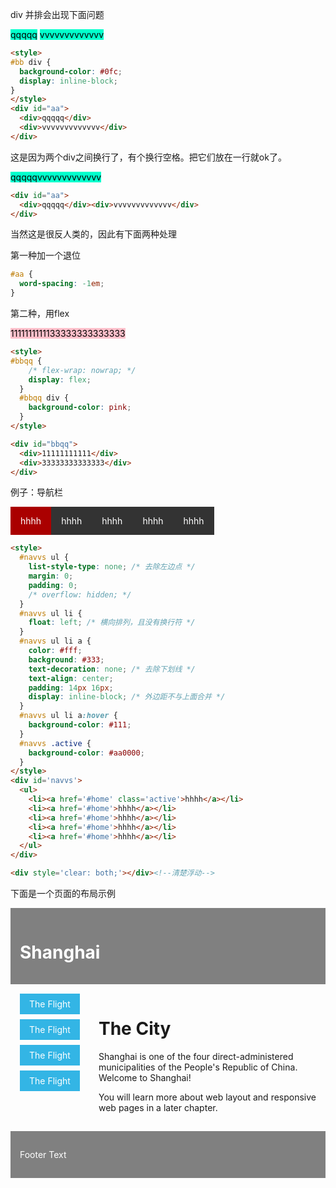 div 并排会出现下面问题

<style>
#aa div {
  background-color: #0fc;
  display: inline-block;
  color: black;
}
</style>
<div id="aa">
  <div>qqqqq</div>
  <div>vvvvvvvvvvvvv</div>
</div>

```html
<style>
#bb div {
  background-color: #0fc;
  display: inline-block;
}
</style>
<div id="aa">
  <div>qqqqq</div>
  <div>vvvvvvvvvvvvv</div>
</div>
```

这是因为两个div之间换行了，有个换行空格。把它们放在一行就ok了。

<style>
#bb div {
  background-color: #0fc;
  display: inline-block;
  color: black;
}
</style>
<div id="aa">
  <div>qqqqq</div><div>vvvvvvvvvvvvv</div>
</div>

```html
<div id="aa">
  <div>qqqqq</div><div>vvvvvvvvvvvvv</div>
</div>
```

当然这是很反人类的，因此有下面两种处理

第一种加一个退位

```css
#aa {
  word-spacing: -1em;
} 
```

第二种，用flex

<style>
#bbqq {
  /* flex-wrap: nowrap; */
  display: inline-flex;
  /* display: flex; */
}
#bbqq div {
  color: black;
  background-color: pink;
}
</style>

<div id="bbqq">
  <div>11111111111</div>
  <div>33333333333333</div>
</div>

```html
<style>
#bbqq {
    /* flex-wrap: nowrap; */
    display: flex;
  }
  #bbqq div {
    background-color: pink;
  }
</style>

<div id="bbqq">
  <div>11111111111</div>
  <div>33333333333333</div>
</div>
```

例子：导航栏

<style>

  #navvs ul {
    list-style-type: none; /* 去除左边点 */
    margin: 0;
    padding: 0;
    /* overflow: hidden; */
  }
  #navvs ul li {
    float: left; /* 横向排列，且没有换行符 */
  }
  #navvs ul li a {
    color: #fff;
    background: #333;
    text-decoration: none; /* 去除下划线 */
    text-align: center;
    padding: 14px 16px;
    display: inline-block; /* 外边距不与上面合并 */
  }
  #navvs ul li a:hover {
    background-color: #111;
  }
  #navvs .active {
    background-color: #aa0000;
  }
</style>
<div id='navvs'>
  <ul>
    <li><a href='#home' class='active'>hhhh</a></li>
    <li><a href='#home'>hhhh</a></li>
    <li><a href='#home'>hhhh</a></li>
    <li><a href='#home'>hhhh</a></li>
    <li><a href='#home'>hhhh</a></li>
  </ul>
</div>

<div style='clear: both;'></div><!--清楚浮动-->

```html
<style>
  #navvs ul {
    list-style-type: none; /* 去除左边点 */
    margin: 0;
    padding: 0;
    /* overflow: hidden; */
  }
  #navvs ul li {
    float: left; /* 横向排列，且没有换行符 */
  }
  #navvs ul li a {
    color: #fff;
    background: #333;
    text-decoration: none; /* 去除下划线 */
    text-align: center;
    padding: 14px 16px;
    display: inline-block; /* 外边距不与上面合并 */
  }
  #navvs ul li a:hover {
    background-color: #111;
  }
  #navvs .active {
    background-color: #aa0000;
  }
</style>
<div id='navvs'>
  <ul>
    <li><a href='#home' class='active'>hhhh</a></li>
    <li><a href='#home'>hhhh</a></li>
    <li><a href='#home'>hhhh</a></li>
    <li><a href='#home'>hhhh</a></li>
    <li><a href='#home'>hhhh</a></li>
  </ul>
</div>

<div style='clear: both;'></div><!--清楚浮动-->
```

下面是一个页面的布局示例

<style>
  #divhome * {
    box-sizing: border-box;
  }
  #divhome .header, #divhome .footer{
    background-color: grey;
    color: white;
    padding: 15px;
  }
  #divhome .column {
    padding: 15px;
    float: left;    
  }
  #divhome .clearfix {
    overflow: auto;
    display: flex;
  }
  #divhome .content {
    width: 75%;
  }
  #divhome .menu {
    width: 25%;
  }
  #divhome .menu ul {
    list-style-type: none;
    margin: 0;
    padding: 0;
  }
  #divhome .menu ul li {
    background-color: #33b5e5;
    color: #fff;
    padding: 8px;
    margin-bottom: 8px;
    text-align: center;
  }
  #divhome .menu ul li:hover {
    background-color: #0099cc;
  }
</style>

<div id='divhome'>
  <div class='header'><h1>Shanghai</h1></div>
  <div class='clearfix'>
    <div class='column menu'>
      <ul>
        <li>The Flight</li>
        <li>The Flight</li>
        <li>The Flight</li>
        <li>The Flight</li>
      </ul>
    </div>
    <div class='column content'>
      <h1>The City</h1>
      <p>Shanghai is one of the four direct-administered municipalities of the People's Republic of China. Welcome to Shanghai!</p>
      <p>You will learn more about web layout and responsive web pages in a later chapter.</p>
    </div>
  </div>
  <div class='footer'>
    <p>Footer Text</p>
  </div>
</div>